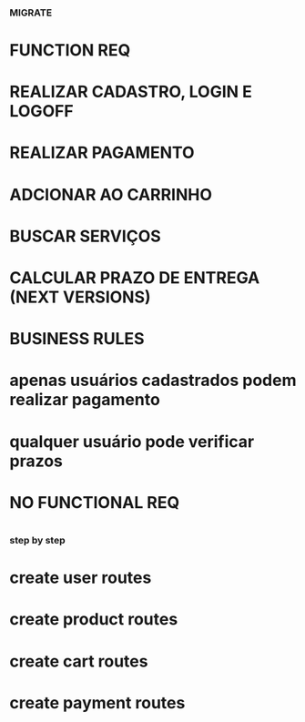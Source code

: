 ### MIGRATE 


# FUNCTION REQ
 
  # REALIZAR CADASTRO, LOGIN E LOGOFF
  # REALIZAR PAGAMENTO
  # ADCIONAR AO CARRINHO
  # BUSCAR SERVIÇOS
  # CALCULAR PRAZO DE ENTREGA (NEXT VERSIONS)

# BUSINESS RULES

  # apenas usuários cadastrados podem realizar pagamento
  # qualquer usuário pode verificar prazos 
  # 

# NO FUNCTIONAL REQ

  # 
  #
  #




### step by step

  # create user routes 
  # create product routes
  # create cart routes
  # create payment routes
